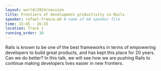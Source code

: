 ```yaml
---
layout: world/2024/session
title: Frontiers of development productivity in Rails
speaker: rafael-franca.md # name of md speaker file
time: 15:45 - 16:15
location: Track 1
running_order: 10
---
```


Rails is known to be one of the best frameworks in terms of empowering developers to build great products, and has kept this place for 20 years. Can we do better? In this talk, we will see how we are pushing Rails to continue making developers lives easier in new frontiers.
